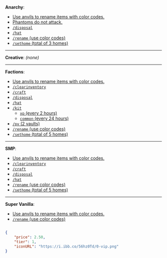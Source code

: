 **Anarchy**:
- <u>Use anvils to rename items with color codes.</u>
- <u>Phantoms do not attack.</u>
- <u>`/disposal`</u>
- <u>`/hat`</u>
- <u>`/rename` (use color codes)</u>
- <u>`/sethome` (total of 3 homes)</u>

---

**Creative**:
_(none)_

---

**Factions**:
- <u>Use anvils to rename items with color codes.</u>
- <u>`/clearinventory`</u>
- <u>`/craft`</u>
- <u>`/disposal`</u>
- <u>`/hat`</u>
- <u>`/kit`</u>
  * <u>`xp` (every 2 hours)</u>
  * <u>`common` (every 24 hours)</u>
- <u>`/pv` (2 vaults)</u>
- <u>`/rename` (use color codes)</u>
- <u>`/sethome` (total of 5 homes)</u>

---

**SMP**:
- <u>Use anvils to rename items with color codes.</u>
- <u>`/clearinventory`</u>
- <u>`/craft`</u>
- <u>`/disposal`</u>
- <u>`/hat`</u>
- <u>`/rename` (use color codes)</u>
- <u>`/sethome` (total of 5 homes)</u>

---

**Super Vanilla**:
- <u>Use anvils to rename items with color codes.</u>
- <u>`/rename` (use color codes)</u>

```json

{
	"price": 2.50,
	"tier": 1,
	"iconURL": "https://i.ibb.co/56hz0Td/0-vip.png"
}
